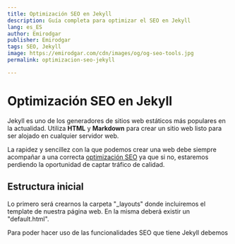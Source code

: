 ```yaml
---
title: Optimización SEO en Jekyll
description: Guía completa para optimizar el SEO en Jekyll
lang: es_ES
author: Emirodgar
publisher: Emirodgar
tags: SEO, Jekyll
image: https://emirodgar.com/cdn/images/og/og-seo-tools.jpg
permalink: optimizacion-seo-jekyll

---
```


# Optimización SEO en Jekyll

Jekyll es uno de los generadores de sitios web estáticos más populares en la actualidad. Utiliza **HTML** y **Markdown** para crear un sitio web listo para ser alojado en cualquier servidor web. 

La rapidez y sencillez con la que podemos crear una web debe siempre acompañar a una correcta [optimización SEO](factores-seo) ya que si no, estaremos perdiendo la oportunidad de captar tráfico de calidad.

## Estructura inicial

Lo primero será crearnos la carpeta "_layouts" donde incluiremos el template de nuestra página web. En la misma deberá existir un "default.html".

Para poder hacer uso de las funcionalidades SEO que tiene Jekyll debemos

<!--stackedit_data:
eyJoaXN0b3J5IjpbLTIxNzU3NTc2MiwtODAxMzIyOTk1XX0=
-->